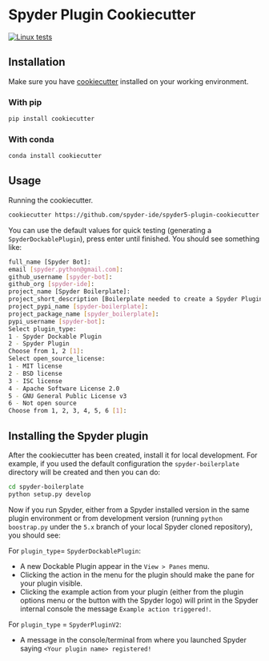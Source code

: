 # Spyder Plugin Cookiecutter

[![Linux tests](https://github.com/spyder-ide/spyder5-plugin-cookiecutter/workflows/Linux%20tests/badge.svg)](https://github.com/spyder-ide/spyder5-plugin-cookiecutter/actions?query=workflow%3A%22Linux+tests%22)

## Installation

Make sure you have [cookiecutter](https://cookiecutter.readthedocs.io/) installed on your working environment.

### With pip

```bash
pip install cookiecutter
```

### With conda

```bash
conda install cookiecutter
```

## Usage

Running the cookiecutter.

```bash
cookiecutter https://github.com/spyder-ide/spyder5-plugin-cookiecutter
```

You can use the default values for quick testing
(generating a `SpyderDockablePlugin`), press enter until finished.
You should see something like:

```bash
full_name [Spyder Bot]:
email [spyder.python@gmail.com]:
github_username [spyder-bot]:
github_org [spyder-ide]:
project_name [Spyder Boilerplate]:
project_short_description [Boilerplate needed to create a Spyder Plugin.]:
project_pypi_name [spyder-boilerplate]:
project_package_name [spyder_boilerplate]:
pypi_username [spyder-bot]:
Select plugin_type:
1 - Spyder Dockable Plugin
2 - Spyder Plugin
Choose from 1, 2 [1]:
Select open_source_license:
1 - MIT license
2 - BSD license
3 - ISC license
4 - Apache Software License 2.0
5 - GNU General Public License v3
6 - Not open source
Choose from 1, 2, 3, 4, 5, 6 [1]:
```

## Installing the Spyder plugin

After the cookiecutter has been created, install it for local development.
For example, if you used the default configuration the 
`spyder-boilerplate` directory will be created and then you can do:

```bash
cd spyder-boilerplate
python setup.py develop
```

Now if you run Spyder, either from a Spyder installed version in the same 
plugin environment or from development version (running `python boostrap.py` under the `5.x` branch of your local Spyder cloned repository), you should see:

For `plugin_type`= `SpyderDockablePlugin`:
* A new Dockable Plugin appear in the `View > Panes` menu.
* Clicking the action in the menu for the plugin should make the pane for your plugin visible.
* Clicking the example action from your plugin (either from the plugin options menu or the button with the Spyder logo) will print in the Spyder internal console the message `Example action triggered!`.

For `plugin_type` = `SpyderPluginV2`:
* A message in the console/terminal from where you launched Spyder saying `<Your plugin name> registered!`
